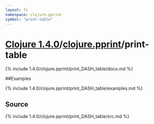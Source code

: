 ```yaml
---
layout: fn
namespace: clojure.pprint
symbol: "print-table"
---
```


# [Clojure 1.4.0](../../)/[clojure.pprint](../)/print-table

{% include 1.4.0/clojure.pprint/print_DASH_table/docs.md %}

##Examples

{% include 1.4.0/clojure.pprint/print_DASH_table/examples.md %}
## Source
{% include 1.4.0/clojure.pprint/print_DASH_table/src.md %}

